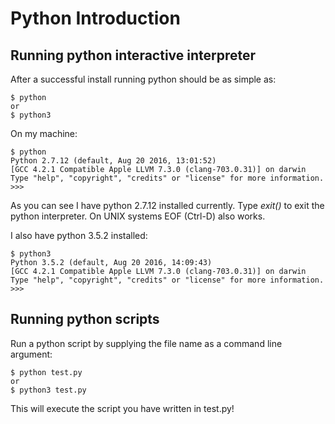 # Python Introduction

## Running python interactive interpreter
After a successful install running python should be as simple as:
```
$ python
or
$ python3
```
On my machine:
```
$ python
Python 2.7.12 (default, Aug 20 2016, 13:01:52)
[GCC 4.2.1 Compatible Apple LLVM 7.3.0 (clang-703.0.31)] on darwin
Type "help", "copyright", "credits" or "license" for more information.
>>>
```
As you can see I have python 2.7.12 installed currently. Type *exit()* to exit
the python interpreter. On UNIX systems EOF (Ctrl-D) also works.

I also have python 3.5.2 installed:
```
$ python3
Python 3.5.2 (default, Aug 20 2016, 14:09:43)
[GCC 4.2.1 Compatible Apple LLVM 7.3.0 (clang-703.0.31)] on darwin
Type "help", "copyright", "credits" or "license" for more information.
>>>
```

## Running python scripts
Run a python script by supplying the file name as a command line argument:
```
$ python test.py
or
$ python3 test.py
```
This will execute the script you have written in test.py!
